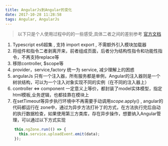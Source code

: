 ```yaml
---
title: AngularJs到Angular的变化
date: 2017-10-28 11:28:58
tags: Angular, AngularJs
---
```


>以下只是个人使用过程中的的一些感受,具体二者之间的差别参考 [官方文档](https://angular.cn/guide/ajs-quick-reference) 

1. Typescript es6超集 , 支持 import export , 不需额外引入模块加载器
2. 将组件和指令二者剥离开来，前者组成页面，后者分为结构性指令和功能性指令，不再支持replace等
3. 移除controller, $scope等
4. provider，service,factory 统一为 service, 减少理解上的困惑
5. angularJs 只有一个注入器，所有服务都是单例，Angular的注入器则是一个树状结构，可以为一个注入对象实现不同的实例（在不同的注入器上）
6. controller <=> component 一定意义上等价，都封装了model实体模型，指定html模板,业务逻辑，也都挂靠在模块上
7. 在setTimeout等异步执行环境中不再需要手动调用$scope.$apply() , angular的代码都运行在 zone中，通过为异步方法打补丁的方式，在方法执行完后自动的执行数据检查，如果使用第三方类库，存在异步操作，想要纳入Angular管理，可以通过以下方式实现
```javascript
    this.ngZone.run(() => {
      this.service.uploadEvent.emit(data);
    });
```




